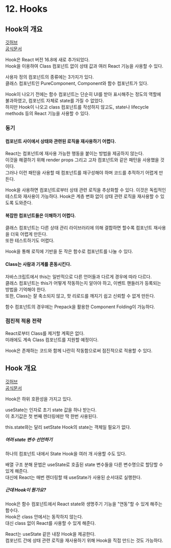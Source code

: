 # 12. Hooks

## Hook의 개요

[깃허브](https://github.com/sangheon-kim/React-docs-analyze/blob/master/src/Pages/10.Hooks/10-1.Hooks_01/README.md)  
[공식문서](https://ko.reactjs.org/docs/hooks-intro.html)

Hook은 React 버전 16.8에 새로 추가되었다.  
Hook을 이용하여 Class 컴포넌트 없이 상태 값과 여러 React 기능을 사용할 수 있다.

사용자 정의 컴포넌트의 종류에는 3가지가 있다.  
클래스 컴포넌트인 PureComponent, Component와 함수 컴포넌트가 있다.

Hook이 나오기 전에는 함수 컴포넌트는 단순히 UI를 받아 표시해주는 정도의 역할에 불과하였고, 컴포넌트 자체로 state를 가질 수 없었다.  
하지만 Hook이 나오고 class 컴포넌트를 작성하지 않고도, state나 lifecycle methods 등의 React 기능을 사용할 수 있다.

### 동기

#### 컴포넌트 사이에서 상태와 관련된 로직을 재사용하기 어렵다.

React는 컴포넌트에 재사용 가능한 행동을 붙이는 방법을 제공하지 않는다.  
이것을 해결하기 위해 render props 그리고 고차 컴포넌트와 같은 패턴을 사용했을 것이다.  
그러나 이런 패턴을 사용할 때 컴포넌트를 재구성해야 하며 코드를 추적하기 어렵게 만든다.

Hook을 사용하면 컴포넌트로부터 상태 관련 로직을 추상화할 수 있다.
이것은 독립적인 테스트와 재사용이 가능하다.
Hook은 계층 변화 없이 상태 관련 로직을 재사용할 수 있도록 도와준다.

#### 복잡한 컴포넌트들은 이해하기 어렵다.

클래스 컴포넌트는 다른 상태 관리 라이브러리에 의해 결합하면 할수록 컴포넌트 재사용을 더욱 어렵게 만든다.  
또한 테스트하기도 어렵다.

Hook을 통해 로직에 기반을 둔 작은 함수로 컴포넌트를 나눌 수 있다.

#### Class는 사람과 기계를 혼동시킨다.

자바스크립트에서 this는 일반적으로 다른 언어들과 다르게 경우에 따라 다르다.  
클래스 컴포넌트는 this가 어떻게 작동하는지 알아야 하고, 이벤트 핸들러가 등록되는 방법을 기억해야 한다.  
또한, Class는 잘 축소되지 않고, 핫 리로드를 깨지기 쉽고 신뢰할 수 없게 만든다.

함수 컴포넌트의 경우에는 Prepack을 활용한 Component Folding이 가능하다.

### 점진적 적용 전략

React로부터 Class를 제거할 계획은 없다.  
미래에도 계속 Class 컴포넌트를 지원할 예정이다.

Hook은 존재하는 코드와 함께 나란히 작동함으로써 점진적으로 적용할 수 있다.

## Hook 개요

[깃허브](https://github.com/sangheon-kim/React-docs-analyze/blob/master/src/Pages/10.Hooks/10-2.Hooks_02/README.md)  
[공식문서](https://ko.reactjs.org/docs/hooks-overview.html)

Hook은 하위 호환성을 가지고 있다.

useState는 인자로 초기 state 값을 하나 받는다.  
이 초기값은 첫 번째 렌더링에만 딱 한번 사용된다.

this.state와는 달리 setState Hook의 state는 객체일 필요가 없다.

##### 여러 state 변수 선언하기

하나의 컴포넌트 내에서 State Hook을 여러 개 사용할 수도 있다.

배열 구조 분해 문법은 useState로 호출된 state 변수들을 다른 변수명으로 할당할 수 있게 해준다.  
대신에 React는 매번 렌더링할 때 useState가 사용된 순서대로 실행한다.

##### 근데 Hook이 뭔가요?

Hook은 함수 컴포넌트에서 React state와 생명주기 기능을 "연동"할 수 있게 해주는 함수다.  
Hook은 class 안에서는 동작하지 않는다.  
대신 class 없이 React를 사용할 수 있게 해준다.

React는 useState 같은 내장 Hook을 제공한다.  
컴포넌트 간에 상태 관련 로직을 재사용하기 위해 Hook을 직접 만드는 것도 가능하다.

